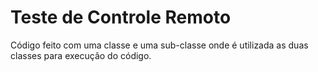 # Teste de Controle Remoto
 Código feito com uma classe e uma sub-classe onde é utilizada as duas classes para execução do código.
